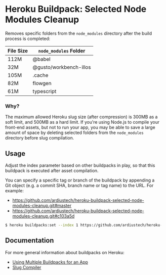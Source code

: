 # Heroku Buildpack: Selected Node Modules Cleanup

Removes specific folders from the `node_modules` directory after the build process is completed:

| File Size | `node_modules` Folder  |
|----------|------------------------|
| 112M     | @babel                 |
| 32M      | @gusto/workbench-illos |
| 105M     | .cache                 |
| 82M      | flowgen                |
| 61M      | typescript             |

### Why?

The maximum allowed Heroku slug size (after compression) is 300MB as a soft limit, and 500MB as a hard limit. If you're using Node.js to compile your front-end assets, but not to run your app, you may be able to save a large amount of space by deleting selected folders from the `node_modules` directory before slug compilation.

## Usage
Adjust the index parameter based on other buildpacks in play, so that this buildpack is executed after asset compilation.

You can specify a specific tag or branch of the buildpack by appending a Git object (e.g. a commit SHA, branch name or tag name) to the URL. For example:
- https://github.com/ardiustech/heroku-buildpack-selected-node-modules-cleanup.git#master
- https://github.com/ardiustech/heroku-buildpack-selected-node-modules-cleanup.git#c103a5d

```bash
$ heroku buildpacks:set --index 1 https://github.com/ardiustech/heroku-buildpack-selected-node-modules-cleanup.git#master
```

## Documentation

For more general information about buildpacks on Heroku:

- [Using Multiple Buildpacks for an App](https://devcenter.heroku.com/articles/using-multiple-buildpacks-for-an-app)
- [Slug Compiler](https://devcenter.heroku.com/articles/slug-compiler)